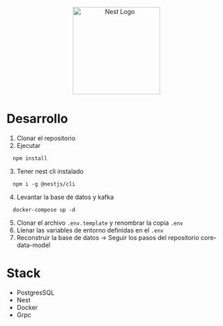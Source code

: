<p align="center">
  <a href="http://nestjs.com/" target="blank"><img src="https://nestjs.com/img/logo-small.svg" width="200" alt="Nest Logo" /></a>
</p>

# Desarrollo
1. Clonar el repositorio
2. Ejecutar
```
  npm install
```
3. Tener nest cli instalado
```
  npm i -g @nestjs/cli
```
4. Levantar la base de datos y kafka
```
  docker-compose up -d
```
5. Clonar el archivo ```.env.template``` y renombrar la copia ```.env```
6. Llenar las variables de entorno definidas en el ```.env```
7. Reconstruir la base de datos -> Seguir los pasos del repositorio core-data-model

# Stack
* PostgresSQL
* Nest
* Docker
* Grpc